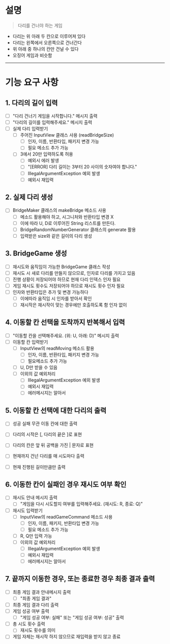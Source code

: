 # 설명
> 다리를 건너야 하는 게임

- 다리는 위 아래 두 칸으로 이루어져 있다
- 다리는 왼쪽에서 오른쪽으로 건너간다
- 위 아래 중 하나의 칸만 건널 수 있다
- 오징어 게임과 비슷함



---
# 기능 요구 사항

## 1. 다리의 길이 입력
- [ ] "다리 건너기 게임을 시작합니다." 메시지 출력
- [ ] "다리의 길이를 입력해주세요." 메시지 출력
- [ ] 실제 다리 입력받기
  - [ ] 주어진 InputView 클래스 사용 (readBridgeSize)
    - [ ] 인자, 이름, 반환타입, 패키지 변경 가능
    - [ ] 필요 메소드 추가 가능
  - [ ] 3에서 20만 입력하도록 허용
    - [ ] 예외시 에러 발생
    - [ ] "[ERROR] 다리 길이는 3부터 20 사이의 숫자여야 합니다."
    - [ ] IllegalArgumentException 예외 발생
    - [ ] 예외시 재입력

## 2. 실제 다리 생성
- [ ] BridgeMaker 클래스의 makeBridge 메소드 사용
  - [ ] 메소드 활용해야 하고, 시그니처와 반환타입 변경 X
  - [ ] 이에 따라 U, D로 이루어진 String 리스트를 만든다.
  - [ ] BridgeRandomNumberGenerator 클래스의 generate 활용
  - [ ] 입력받은 size와 같은 길이의 다리 생성

## 3. BridgeGame 생성
- [ ] 재시도와 움직임이 가능한 BridgeGame 클래스 작성
- [ ] 재시도 시 새로 다리를 만들지 않으므로, 인자로 다리를 가지고 있음
- [ ] 진행 상황이 저장되어야 하므로 현재 다리 인덱스 인자 필요
- [ ] 게임 재시도 횟수도 저장되어야 하므로 재시도 횟수 인자 필요
- [ ] 인자와 반환타입은 추가 및 변경 가능하다
  - [ ] 이에따라 움직임 시 인자를 받아서 확인
  - [ ] 재시작은 재시작이 맞는 경우에만 호출하도록 함 인자 없이

## 4. 이동할 칸 선택을 도착까지 반복해서 입력
- [ ] "이동할 칸을 선택해주세요. (위: U, 아래: D)" 메시지 출력
- [ ] 이동할 칸 입력받기
  - [ ] InputView의 readMoving 메소드 활용
    - [ ] 인자, 이름, 반환타입, 패키지 변경 가능
    - [ ] 필요메소드 추가 가능
  - [ ] U, D만 받을 수 있음
  - [ ] 이외의 값 예외처리
    - [ ] IllegalArgumentException 예외 발생
    - [ ] 예외시 재입력
    - [ ] 에러메시지는 알아서

## 5. 이동할 칸 선택에 대한 다리의 출력
- [ ] 성공 실패 무관 이동 칸에 대한 출력
- [ ] 다리의 시작은 [, 다리의 끝은 ]로 표현
- [ ] 다리의 칸은 앞 뒤 공백을 가진 | 문자로 표현
- [ ] 현재까지 건넌 다리를 매 시도마다 출력
- [ ] 현재 진행된 길이만큼만 출력


## 6. 이동한 칸이 실패인 경우 재시도 여부 확인
- [ ] 재시도 안내 메시지 출력
  - [ ] "게임을 다시 시도할지 여부를 입력해주세요. (재시도: R, 종료: Q)"
- [ ] 재시도 입력받기
  - [ ] InputView의 readGameCommand 메소드 사용
      - [ ] 인자, 이름, 패키지, 반환타입 변경 가능
      - [ ] 필요 메소드 추가 가능
  - [ ] R, Q만 입력 가능
  - [ ] 이외의 값 예외처리
    - [ ] IllegalArgumentException 예외 발생
    - [ ] 예외시 재입력
    - [ ] 에러메시지는 알아서

## 7. 끝까지 이동한 경우, 또는 종료한 경우 최종 결과 출력
- [ ] 최종 게임 결과 안내메시지 출력
  - [ ] "최종 게임 결과"
- [ ] 최종 게임 결과 다리 출력
- [ ] 게임 성공 여부 출력
  - [ ] "게임 성공 여부: 실패" 또는 "게임 성공 여부: 성공" 출력
- [ ] 총 시도 횟수 출력
  - [ ] 재시도 횟수를 의미
- [ ] 게임 자체는 재시작 하지 않으므로 재입력을 받지 않고 종료